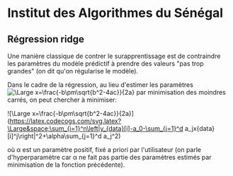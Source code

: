 
# Institut des Algorithmes du Sénégal

## Régression ridge

Une manière classique de contrer le surapprentissage est de contraindre les paramètres du modèle prédictif à prendre des valeurs "pas trop grandes" (on dit qu'on régularise le modèle).

Dans le cadre de la régression, au lieu d'estimer les paramètres  ![\Large x=\frac{-b\pm\sqrt{b^2-4ac}}{2a}](https://latex.codecogs.com/svg.latex?\Large&space;a_i)  par minimisation des moindres carrés, on peut chercher à minimiser:

![\Large x=\frac{-b\pm\sqrt{b^2-4ac}}{2a}](https://latex.codecogs.com/svg.latex?\Large&space;\sum_{i=1}^n\left|y_{data}[i]-a_0-\sum_{j=1}^d a_jx{data}[i]^j\right|^2+\alpha\sum_{j=1}^d a_j^2)

où  α  est un paramètre positif, fixé a priori par l'utilisateur (on parle d'hyperparamètre car  α  ne fait pas partie des paramètres estimés par minimisation de la fonction précédente).


